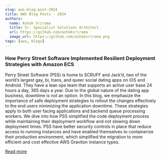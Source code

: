 ```yaml
---
slug: aws-blog-post-2024
title: AWS Blog Posts - 2024
authors:
  name: Ashok Srirama
  title: Sr. Specialist Solutions Architect
  url: https://github.com/ashoksrirama
  image_url: https://github.com/ashoksrirama.png
tags: [aws, blogs]
---
```


### How Perry Street Software Implemented Resilient Deployment Strategies with Amazon ECS

Perry Street Software (PSS) is home to SCRUFF and Jack’d, two of the world’s largest gay, bi, trans, and queer social dating apps on iOS and Android. They have a lean ops team that supports an active user base 24 hours a day, 365 days a year. Due to the global nature of the dating app business, downtime is not an option. In this blog, we emphasize the importance of safe deployment strategies to rollout the changes effectively to the end users minimizing the application downtime. These strategies apply to both user facing applications and backend queue processing workers. We dive into how PSS simplified the code deployment process while maintaining their deployment workflow and not slowing down deployment times. PSS have better security controls in place that reduce access to running instances and have enabled themselves to containerize their production environment, which simplified the migration to more efficient and cost effective AWS Graviton instance types.

[Read more](https://aws.amazon.com/blogs/containers/how-perry-street-software-implemented-resilient-deployment-strategies-with-amazon-ecs/)
